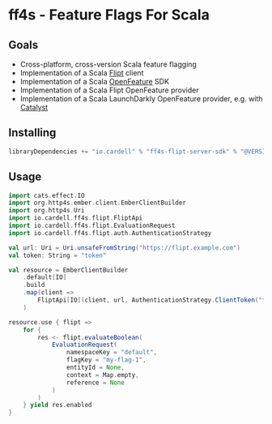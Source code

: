 # ff4s - Feature Flags For Scala

## Goals

- Cross-platform, cross-version Scala feature flagging
- Implementation of a Scala [Flipt](https://flipt.io) client
- Implementation of a Scala [OpenFeature](https://openfeature.dev) SDK
- Implementation of a Scala Flipt OpenFeature provider
- Implementation of a Scala LaunchDarkly OpenFeature provider, e.g. with
  [Catalyst](https://typelevel.org/catapult)

## Installing

```scala
libraryDependencies += "io.cardell" % "ff4s-flipt-server-sdk" % "@VERSION@"
```

## Usage

```scala mdoc
import cats.effect.IO
import org.http4s.ember.client.EmberClientBuilder
import org.http4s.Uri
import io.cardell.ff4s.flipt.FliptApi
import io.cardell.ff4s.flipt.EvaluationRequest
import io.cardell.ff4s.flipt.auth.AuthenticationStrategy

val url: Uri = Uri.unsafeFromString("https://flipt.example.com")
val token: String = "token"

val resource = EmberClientBuilder
    .default[IO]
    .build
    .map(client =>
        FliptApi[IO](client, url, AuthenticationStrategy.ClientToken("token"))
    )

resource.use { flipt => 
    for {
        res <- flipt.evaluateBoolean(
            EvaluationRequest(
                namespaceKey = "default",
                flagKey = "my-flag-1",
                entityId = None,
                context = Map.empty,
                reference = None
            )
        )
    } yield res.enabled
}
```
